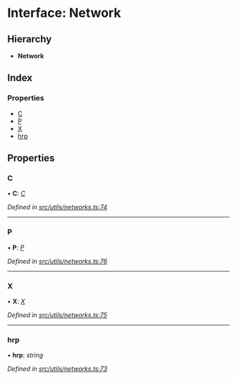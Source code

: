 # Interface: Network

## Hierarchy

- **Network**

## Index

### Properties

- [C](utils_networks.network#c)
- [P](utils_networks.network#p)
- [X](utils_networks.network#x)
- [hrp](utils_networks.network#hrp)

## Properties

### C

• **C**: _[C](utils_networks.c)_

_Defined in [src/utils/networks.ts:74](https://github.com/chain4travel/caminojs/blob/3883166/src/utils/networks.ts#L74)_

---

### P

• **P**: _[P](utils_networks.p)_

_Defined in [src/utils/networks.ts:76](https://github.com/chain4travel/caminojs/blob/3883166/src/utils/networks.ts#L76)_

---

### X

• **X**: _[X](utils_networks.x)_

_Defined in [src/utils/networks.ts:75](https://github.com/chain4travel/caminojs/blob/3883166/src/utils/networks.ts#L75)_

---

### hrp

• **hrp**: _string_

_Defined in [src/utils/networks.ts:73](https://github.com/chain4travel/caminojs/blob/3883166/src/utils/networks.ts#L73)_

